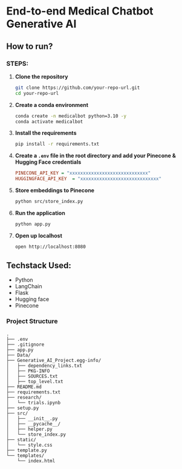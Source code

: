 # End-to-end Medical Chatbot Generative AI

## How to run?

### STEPS:

1. **Clone the repository**

    ```bash
    git clone https://github.com/your-repo-url.git
    cd your-repo-url
    ```

2. **Create a conda environment**

    ```bash
    conda create -n medicalbot python=3.10 -y
    conda activate medicalbot
    ```

3. **Install the requirements**

    ```bash
    pip install -r requirements.txt
    ```

4. **Create a `.env` file in the root directory and add your Pinecone & Hugging Face credentials**

    ```ini
   PINECONE_API_KEY = "xxxxxxxxxxxxxxxxxxxxxxxxxxxxx"
   HUGGINGFACE_API_KEY  = "xxxxxxxxxxxxxxxxxxxxxxxxxxxxx"
    ```

5. **Store embeddings to Pinecone**

    ```bash
    python src/store_index.py
    ```

6. **Run the application**

    ```bash
    python app.py
    ```

7. **Open up localhost**

    ```bash
    open http://localhost:8080
    ```

## Techstack Used:

- Python
- LangChain
- Flask
- Hugging face
- Pinecone



### Project Structure
```
.
├── .env
├── .gitignore
├── app.py
├── Data/
├── Generative_AI_Project.egg-info/
│   ├── dependency_links.txt
│   ├── PKG-INFO
│   ├── SOURCES.txt
│   ├── top_level.txt
├── README.md
├── requirements.txt
├── research/
│   └── trials.ipynb
├── setup.py
├── src/
│   ├── __init__.py
│   ├── __pycache__/
│   ├── helper.py
│   └── store_index.py
├── static/
│   └── style.css
├── template.py
└── templates/
    └── index.html
```





